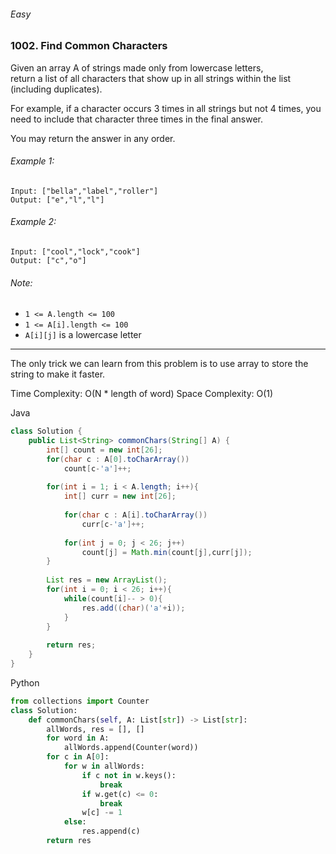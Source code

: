 ###### Easy

### 1002. Find Common Characters

Given an array A of strings made only from lowercase letters,   
return a list of all characters that show up in all strings within the list (including duplicates).   

For example, if a character occurs 3 times in all strings but not 4 times, you need to include that character three times in the final answer.  

You may return the answer in any order.

###### Example 1:
```
Input: ["bella","label","roller"]
Output: ["e","l","l"]
```

###### Example 2:
```
Input: ["cool","lock","cook"]
Output: ["c","o"]
```

###### Note:
- `1 <= A.length <= 100`
- `1 <= A[i].length <= 100`
- `A[i][j]` is a lowercase letter

***

The only trick we can learn from this problem is to use array to store the string to make it faster.

Time Complexity: O(N * length of word)
Space Complexity: O(1)

Java

```java
class Solution {
    public List<String> commonChars(String[] A) {
        int[] count = new int[26];
        for(char c : A[0].toCharArray())
            count[c-'a']++;
        
        for(int i = 1; i < A.length; i++){
            int[] curr = new int[26];
            
            for(char c : A[i].toCharArray())
                curr[c-'a']++;
            
            for(int j = 0; j < 26; j++)
                count[j] = Math.min(count[j],curr[j]);   
        }
        
        List res = new ArrayList();
        for(int i = 0; i < 26; i++){
            while(count[i]-- > 0){
                res.add((char)('a'+i));
            }
        }
        
        return res;
    }
}
```

Python

```python
from collections import Counter
class Solution:
    def commonChars(self, A: List[str]) -> List[str]:
        allWords, res = [], []
        for word in A:
            allWords.append(Counter(word))
        for c in A[0]:
            for w in allWords:
                if c not in w.keys():
                    break
                if w.get(c) <= 0:
                    break
                w[c] -= 1
            else:
                res.append(c)  
        return res
```
